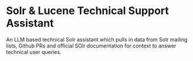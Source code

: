 # Solr & Lucene Technical Support Assistant
An LLM based technical Solr assistant which pulls in data from Solr mailing lists, Github PRs and official SOlr documentation for context to answer technical user queries.
